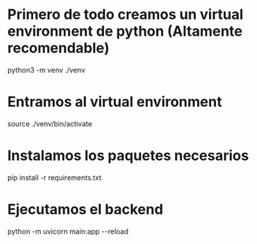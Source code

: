 # Primero de todo creamos un virtual environment de python (Altamente recomendable)
python3 -m venv ./venv

# Entramos al virtual environment
source ./venv/bin/activate

# Instalamos los paquetes necesarios
pip install -r requirements.txt

# Ejecutamos el backend
python -m uvicorn main:app --reload